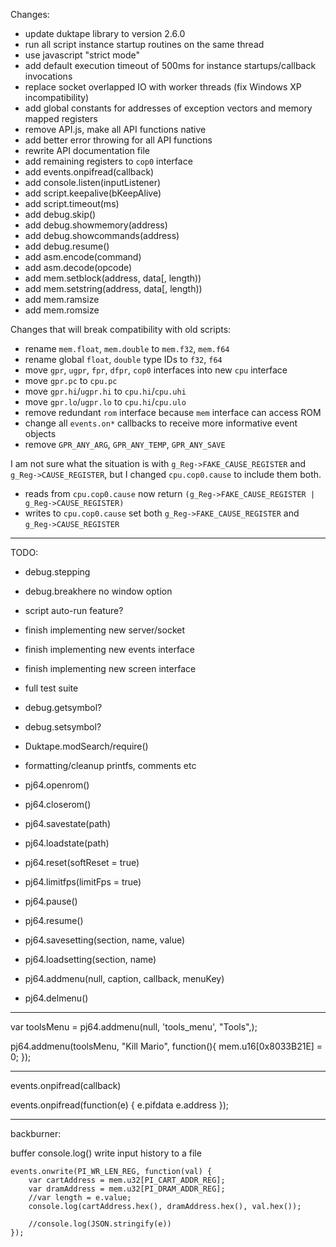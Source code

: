 Changes:

- update duktape library to version 2.6.0
- run all script instance startup routines on the same thread
- use javascript "strict mode"
- add default execution timeout of 500ms for instance startups/callback invocations
- replace socket overlapped IO with worker threads (fix Windows XP incompatibility)
- add global constants for addresses of exception vectors and memory mapped registers
- remove API.js, make all API functions native
- add better error throwing for all API functions
- rewrite API documentation file
- add remaining registers to `cop0` interface
- add events.onpifread(callback)
- add console.listen(inputListener)
- add script.keepalive(bKeepAlive)
- add script.timeout(ms)
- add debug.skip()
- add debug.showmemory(address)
- add debug.showcommands(address)
- add debug.resume()
- add asm.encode(command)
- add asm.decode(opcode)
- add mem.setblock(address, data[, length))
- add mem.setstring(address, data[, length))
- add mem.ramsize
- add mem.romsize

Changes that will break compatibility with old scripts:

- rename `mem.float`, `mem.double` to `mem.f32`, `mem.f64`
- rename global `float`, `double` type IDs to `f32`, `f64`
- move `gpr`, `ugpr`, `fpr`, `dfpr`, `cop0` interfaces into new `cpu` interface
- move `gpr.pc` to `cpu.pc`
- move `gpr.hi`/`ugpr.hi` to `cpu.hi`/`cpu.uhi`
- move `gpr.lo`/`ugpr.lo` to `cpu.hi`/`cpu.ulo`
- remove redundant `rom` interface because `mem` interface can access ROM
- change all `events.on*` callbacks to receive more informative event objects
- remove `GPR_ANY_ARG`, `GPR_ANY_TEMP`, `GPR_ANY_SAVE`

I am not sure what the situation is with `g_Reg->FAKE_CAUSE_REGISTER` and `g_Reg->CAUSE_REGISTER`,
but I changed `cpu.cop0.cause` to include them both.

- reads from `cpu.cop0.cause` now return `(g_Reg->FAKE_CAUSE_REGISTER | g_Reg->CAUSE_REGISTER)`
- writes to `cpu.cop0.cause` set both `g_Reg->FAKE_CAUSE_REGISTER` and `g_Reg->CAUSE_REGISTER`

---------------------
TODO:

- debug.stepping
- debug.breakhere no window option
- script auto-run feature?
- finish implementing new server/socket
- finish implementing new events interface
- finish implementing new screen interface
- full test suite
- debug.getsymbol?
- debug.setsymbol?

- Duktape.modSearch/require()
- formatting/cleanup printfs, comments etc

- pj64.openrom()
- pj64.closerom()
- pj64.savestate(path)
- pj64.loadstate(path)
- pj64.reset(softReset = true)
- pj64.limitfps(limitFps = true)
- pj64.pause()
- pj64.resume()
- pj64.savesetting(section, name, value)
- pj64.loadsetting(section, name)

- pj64.addmenu(null, caption, callback, menuKey)
- pj64.delmenu()

-----------------------------

var toolsMenu = pj64.addmenu(null, 'tools_menu', "Tools",);

pj64.addmenu(toolsMenu, "Kill Mario", function(){
    mem.u16[0x8033B21E] = 0;
});

---------------------------

events.onpifread(callback)



events.onpifread(function(e) {
    e.pifdata
    e.address
});

---------------------------

backburner:

buffer console.log()
write input history to a file

```
events.onwrite(PI_WR_LEN_REG, function(val) {
    var cartAddress = mem.u32[PI_CART_ADDR_REG];
    var dramAddress = mem.u32[PI_DRAM_ADDR_REG];
    //var length = e.value;
    console.log(cartAddress.hex(), dramAddress.hex(), val.hex());

    //console.log(JSON.stringify(e))
});
```